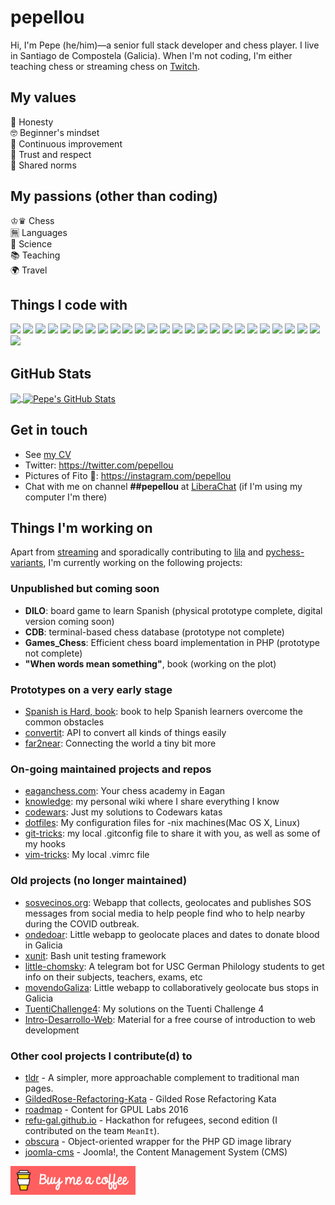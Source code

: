 # pepellou
Hi, I'm Pepe (he/him)—a senior full stack developer and chess player.  I live in Santiago de Compostela (Galicia). When I'm not coding, I'm either teaching chess or streaming chess on [Twitch](https://twitch.tv/pepellou).

## My values

🔮 Honesty<br>
🤓 Beginner's mindset<br>
💪 Continuous improvement<br>
💖 Trust and respect<br>
🙌 Shared norms

## My passions (other than coding)

♔♛ Chess<br>
🈚️ Languages<br>
🔬 Science<br>
📚 Teaching<br>
🌍 Travel

## Things I code with
![](https://img.shields.io/badge/-Git-F05032?style=flat-square&logo=git&logoColor=white)
![](https://img.shields.io/badge/-Vim-F05032?style=flat-square&logo=vim&logoColor=white)
![](https://img.shields.io/badge/-JavaScript-43853d?style=flat&logo=javascript&logoColor=white)
![](https://img.shields.io/badge/-HTML5-43853d?style=flat-square&logo=html5&logoColor=white)
![](https://img.shields.io/badge/-CSS3-43853d?style=flat-square&logo=css3&logoColor=white)
![](https://img.shields.io/badge/-PHP-43853d?style=flat&logo=php&logoColor=white)
![](https://img.shields.io/badge/-Java-43853d?style=flat&logo=java&logoColor=white)
![](https://img.shields.io/badge/-Bash-43853d?style=flat&logo=gnu-bash&logoColor=white)
![](https://img.shields.io/badge/-Nodejs-46a2f1?style=flat-square&logo=Node.js&logoColor=white)
![](https://img.shields.io/badge/-Bootstrap-46a2f1?style=flat-square&logo=Bootstrap&logoColor=white)
![](https://img.shields.io/badge/-Symfony-46a2f1?style=flat&logo=symfony&logoColor=white)
![](https://img.shields.io/badge/-Angular-46a2f1?style=flat-square&logo=angular&logoColor=white)
![](https://img.shields.io/badge/-React-46a2f1?style=flat-square&logo=react&logoColor=white)
![](https://img.shields.io/badge/-Wordpress-46a2f1?style=flat-square&logo=wordpress&logoColor=white)
![](https://img.shields.io/badge/-Spring-46a2f1?style=flat-square&logo=spring&logoColor=white)
![](https://img.shields.io/badge/-Joomla-46a2f1?style=flat-square&logo=joomla&logoColor=white)
![](https://img.shields.io/badge/-MongoDB-13aa52?style=flat-square&logo=mongodb&logoColor=white)
![](https://img.shields.io/badge/-PostgreSQL-13aa52?style=flat-square&logo=postgresql&logoColor=white)
![](https://img.shields.io/badge/-MySQL-13aa52?style=flat-square&logo=mysql&logoColor=white)
![](https://img.shields.io/badge/-redis-13aa52?style=flat-square&logo=redis&logoColor=white)
![](https://img.shields.io/badge/-NPM-430098?style=flat-square&logo=npm&logoColor=white)
![](https://img.shields.io/badge/-Webpack-430098?style=flat-square&logo=webpack&logoColor=white)
![](https://img.shields.io/badge/-Sass-430098?style=flat-square&logo=sass&logoColor=white)
![](https://img.shields.io/badge/-Styled_Components-430098?style=flat-square&logo=styled-components&logoColor=white)
![](https://img.shields.io/badge/-Docker-430098?style=flat-square&logo=docker&logoColor=white)
![](https://img.shields.io/badge/-OpenGL-F9A03C?style=flat-square&logo=opengl&logoColor=white)

## GitHub Stats

<a href="https://github.com/pepellou/pepellou">
  <img align="center" src="https://github-readme-stats.vercel.app/api/top-langs/?username=pepellou&layout=compact" />
</a>
<a href="https://github.com/pepellou/pepellou">
  <img align="center" src="https://github-readme-stats.vercel.app/api?username=pepellou&show_icons=true&line_height=27&count_private=true&include_all_commits=true" alt="Pepe's GitHub Stats" />
</a>

## Get in touch
- See [my CV](https://github.com/pepellou/pepellou/blob/master/cv.md)
- Twitter: https://twitter.com/pepellou
- Pictures of Fito 🐶: https://instagram.com/pepellou
- Chat with me on channel **##pepellou** at [LiberaChat](https://libera.chat/) (if I'm using my computer I'm there)

## Things I'm working on

Apart from [streaming](https://twitch.tv/pepellou) and sporadically contributing to [lila](https://github.com/lichess-org/lila) and [pychess-variants](https://github.com/gbtami/pychess-variants), I'm currently working on the following projects:

### Unpublished but coming soon

 - **DILO**: board game to learn Spanish (physical prototype complete, digital version coming soon)
 - **CDB**: terminal-based chess database (prototype not complete)
 - **Games_Chess**: Efficient chess board implementation in PHP (prototype not complete)
 - **"When words mean something"**, book (working on the plot)

### Prototypes on a very early stage

 - [Spanish is Hard, book](https://github.com/pepellou/SpanishIsHard): book to help Spanish learners overcome the common obstacles
 - [convertit](https://github.com/pepellou/convertit): API to convert all kinds of things easily
 - [far2near](https://github.com/pepellou/far2near): Connecting the world a tiny bit more

### On-going maintained projects and repos

 - [eaganchess.com](https://github.com/pepellou/eaganchess.com): Your chess academy in Eagan
 - [knowledge](https://github.com/pepellou/knowledge): my personal wiki where I share everything I know
 - [codewars](https://github.com/pepellou/codewars): Just my solutions to Codewars katas
 - [dotfiles](https://github.com/pepellou/dotfiles): My configuration files for -nix machines(Mac OS X, Linux)
 - [git-tricks](https://github.com/pepellou/git-tricks): my local .gitconfig file to share it with you, as well as some of my hooks
 - [vim-tricks](https://github.com/pepellou/vim-tricks): My local .vimrc file

### Old projects (no longer maintained)

 - [sosvecinos.org](https://github.com/pepellou/ayuda-alimentos-coronavirus): Webapp that collects, geolocates and publishes SOS messages from social media to help people find who to help nearby during the COVID outbreak.
 - [ondedoar](https://github.com/pepellou/ondedoar): Little webapp to geolocate places and dates to donate blood in Galicia
 - [xunit](https://github.com/pepellou/xunit): Bash unit testing framework
 - [little-chomsky](https://github.com/pepellou/little-chomsky): A telegram bot for USC German Philology students to get info on their subjects, teachers, exams, etc
 - [movendoGaliza](https://github.com/pepellou/movendoGaliza): Little webapp to collaboratively geolocate bus stops in Galicia
 - [TuentiChallenge4](https://github.com/pepellou/TuentiChallenge4): My solutions on the Tuenti Challenge 4
 - [Intro-Desarrollo-Web](https://github.com/pepellou/Intro-Desarrollo-Web): Material for a free course of introduction to web development

### Other cool projects I contribute(d) to

 - [tldr](https://github.com/tldr-pages/tldr) - A simpler, more approachable complement to traditional man pages.
 - [GildedRose-Refactoring-Kata](https://github.com/emilybache/GildedRose-Refactoring-Kata) - Gilded Rose Refactoring Kata
 - [roadmap](https://github.com/gpul-labs/roadmap) - Content for GPUL Labs 2016
 - [refu-gal.github.io](https://github.com/refu-gal/refu-gal.github.io) - Hackathon for refugees, second edition (I contributed on the team `MeanIt`).
 - [obscura](https://github.com/boxuk/obscura) - Object-oriented wrapper for the PHP GD image library
 - [joomla-cms](https://github.com/joomla/joomla-cms) - Joomla!, the Content Management System (CMS)

<a href="https://www.buymeacoffee.com/pepellou" target="_blank">
    <img src="https://github.com/pepellou/pepellou/raw/master/buy_me_a_coffee.png" alt="Buy Me A Coffee">
</a>
